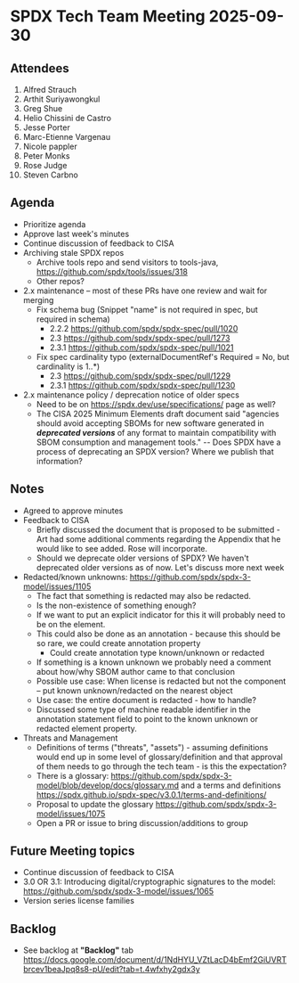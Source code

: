 # SPDX Tech Team Meeting 2025-09-30

## Attendees

1. Alfred Strauch
2. Arthit Suriyawongkul
3. Greg Shue
4. Helio Chissini de Castro
5. Jesse Porter
6. Marc-Etienne Vargenau
7. Nicole pappler
8. Peter Monks
9. Rose Judge
10. Steven Carbno

## Agenda

* Prioritize agenda
* Approve last week's minutes
* Continue discussion of feedback to CISA
* Archiving stale SPDX repos
  * Archive tools repo and send visitors to tools-java, https://github.com/spdx/tools/issues/318
  * Other repos?
* 2.x maintenance – most of these PRs have one review and wait for merging
  * Fix schema bug (Snippet "name" is not required in spec, but required in schema)
    * 2.2.2 https://github.com/spdx/spdx-spec/pull/1020
    * 2.3 https://github.com/spdx/spdx-spec/pull/1273
    * 2.3.1 https://github.com/spdx/spdx-spec/pull/1021
  * Fix spec cardinality typo (externalDocumentRef's Required = No, but cardinality is 1..*)
    * 2.3 https://github.com/spdx/spdx-spec/pull/1229
    * 2.3.1 https://github.com/spdx/spdx-spec/pull/1230
* 2.x maintenance policy / deprecation notice of older specs
  * Need to be on https://spdx.dev/use/specifications/ page as well?
  * The CISA 2025 Minimum Elements draft document said "agencies should avoid accepting SBOMs for new software generated in ***deprecated versions*** of any format to maintain compatibility with SBOM consumption and management tools." -- Does SPDX have a process of deprecating an SPDX version? Where we publish that information?

## Notes

* Agreed to approve minutes
* Feedback to CISA
  * Briefly discussed the document that is proposed to be submitted - Art had some additional comments regarding the Appendix that he would like to see added. Rose will incorporate.
  * Should we deprecate older versions of SPDX? We haven't deprecated older versions as of now. Let's discuss more next week
* Redacted/known unknowns: https://github.com/spdx/spdx-3-model/issues/1105
  * The fact that something is redacted may also be redacted.
  * Is the non-existence of something enough?
  * If we want to put an explicit indicator for this it will probably need to be on the element.
  * This could also be done as an annotation - because this should be so rare, we could create annotation property
    * Could create annotation type known/unknown or redacted
  * If something is a known unknown we probably need a comment about how/why SBOM author came to that conclusion
  * Possible use case: When license is redacted but not the component – put known unknown/redacted on the nearest object
  * Use case: the entire document is redacted - how to handle?
  * Discussed some type of machine readable identifier in the annotation statement field to point to the known unknown or redacted element property.
* Threats and Management
  * Definitions of terms ("threats", "assets") - assuming definitions would end up in some level of glossary/definition and that approval of them needs to go through the tech team - is this the expectation?
  * There is a glossary: https://github.com/spdx/spdx-3-model/blob/develop/docs/glossary.md and a terms and definitions https://spdx.github.io/spdx-spec/v3.0.1/terms-and-definitions/
  * Proposal to update the glossary https://github.com/spdx/spdx-3-model/issues/1075
  * Open a PR or issue to bring discussion/additions to group

## Future Meeting topics

* Continue discussion of feedback to CISA
* 3.0 OR 3.1: Introducing digital/cryptographic signatures to the model: https://github.com/spdx/spdx-3-model/issues/1065
* Version series license families

## Backlog

* See backlog at **"Backlog"** tab https://docs.google.com/document/d/1NdHYU_VZtLacD4bEmf2GiUVRTbrcev1beaJpq8s8-pU/edit?tab=t.4wfxhy2gdx3y
